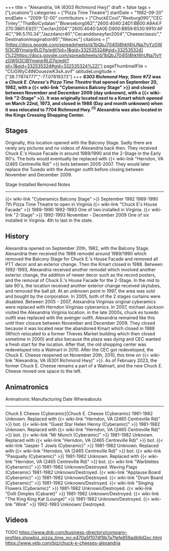 +++
title = "Alexandria, VA (6303 Richmond Hwy)"
draft = false
tags = ["Locations"]
categories = ["Pizza Time Theatre"]
startDate = "1982-09-20"
endDate = "2009-12-00"
contributors = ["ChuckECool","Rexburg090","CEC Tinley","ThatBoiCydalan","Blowseborg062","2600:4040:24D1:BB00:A9A4:F270:3B61:E925","Cecfan2004","2600:4040:5A0E:D900:B859:6530:9910:AF4C","96.5.110.34","Jazzdancr40","Cecanddisneyfan2004","Cheeseclassic","Destinationimagination95","Ilikecec"]
citations = ["[https://docs.google.com/spreadsheets/d/1bQbJ704l5I8hkf4hUNa7IyYzGW5I3CIBYmqigrRLD7g/edit?pli=1&gid=332535324#gid=332535324](%22https://docs.google.com/spreadsheets/d/1bQbJ704l5I8hkf4hUNa7IyYzGW5I3CIBYmqigrRLD7g/edit?pli=1&gid=332535324#gid=332535324%22)"]
pageThumbnailFile = "CfJGWyC4tNOouezwK3sA.avif"
latitudeLongitude = ["38.77874777","-77.07819373"]
+++
***6303 Richmond Hwy, Store #72* was a *Chuck E. Cheese's Pizza Time Theatre* that opened on September 20, 1982, with a {{< wiki-link "Cyberamics Balcony Stage" >}} and closed between November and December 2009 (day unknown), with a {{< wiki-link "2-Stage" >}}.
It was originally located next to a Kmart which opened on March 22nd, 1973, and closed in 1988 (Day and month unknown) when it was relocated to 7704 Richmond Hwy.<sup>(1)</sup> Alexandria was also located in the Kings Crossing Shopping Center.**

## Stages

Originally, this location opened with the Balcony Stage. Sadly there are rarely any pictures and no videos of Alexandria back then. They received Chuck E.'s House Facade in around 1989/1990 and the 2-Stage in the Early 90's. The bots would eventually be replaced with {{< wiki-link "Herndon, VA (2465 Centreville Rd)" >}} bots between 2005-2007. They would later replace the Tuxedo with the Avenger outfit before closing between November and December 2009.

  Stage                                              Installed        Removed                    Notes
  -------------------------------------------------- ---------------- -------------------------- -------------------------------------------------------------
  {{< wiki-link "Cyberamics Balcony Stage" >}}   September 1982   1989-1990                  7th Pizza Time Theatre to open in Virginia
  {{< wiki-link "Chuck E's House Facade" >}}    1989-1990        1992-1993                  One of two installed in Virginia.
  {{< wiki-link "2-Stage" >}}                    1992-1993        November - December 2009   One of six installed in Virginia. 4th to last in the state.

## History

Alexandria opened on September 20th, 1982, with the Balcony Stage. Alexandria then received the 1988 remodel around 1989/1990 which removed the Balcony Stage for Chuck E.'s House Facade and removed all PTT decor and an exterior change. Then the Kmart closed in 1988. Between 1992-1993, Alexandria received another remodel which involved another exterior change, the addition of newer decor such as the record posters, and the removal of Chuck E.'s House Facade for the 2-Stage. In the mid to late 90's, the location received another exterior change received skytubes, and removed the ball pit. At an unknown point in 1997, the area was sold and bought by the corporation. In 2005, both of the 2 stages curtains were disabled. Between 2005 - 2007, Alexandria Virginias original cyberamics were replaced with Herndon Virginias cyberamics. In 2007, michael Jackson visited the Alexandria Virginia location. in the late 2000s, chuck es tuxedo outfit was replaced with the avenger outfit.
Alexandria remained like this until their closure between November and December 2009. They closed because it was located near the abandoned Kmart which closed in 1988 (Which relocated to a former Thieves Market building which then closed sometime in 2000) and also because the plaza was dying and CEC wanted a fresh start for the location. After that, the old shopping center was redeveloped into a Walmart in 2010. After the CEC got redeveloped, the Chuck E. Cheese reopened on November 20th, 2010, this time on {{< wiki-link "Alexandria, VA (6301 Richmond Hwy)" >}}. As of February 2023, the former Chuck E. Cheese remains a part of a Walmart, and the new Chuck E. Cheese moved one space to the left.

## Animatronics

  Animatronic                                                  Manufacturing Date   Whereabouts
  ------------------------------------------------------------ -------------------- ---------------------------------------------------------------------------------------
  Chuck E Cheese (Cyberamic)|Chuck E. Cheese (Cyberamic)      1981-1982            Unknown. Replaced with {{< wiki-link "Herndon, VA (2465 Centreville Rd)" >}} bot.
  {{< wiki-link "Guest Star Helen Henny (Cyberamic)" >}}   1981-1982            Unknown. Replaced with {{< wiki-link "Herndon, VA (2465 Centreville Rd)" >}} bot.
  {{< wiki-link "Mr Munch (Cyberamic)" >}}                 1981-1982            Unknown. Replaced with {{< wiki-link "Herndon, VA (2465 Centreville Rd)" >}} bot.
  {{< wiki-link "Jasper T Jowls (Cyberamic)" >}}           1981-1982            Unknown. Replaced with {{< wiki-link "Herndon, VA (2465 Centreville Rd)" >}} bot.
  {{< wiki-link "Pasqually (Cyberamic)" >}}                1981-1982            Unknown. Replaced with {{< wiki-link "Herndon, VA (2465 Centreville Rd)" >}} bot.
  {{< wiki-link "Warblettes (Cyberamic)" >}}               1981-1982            Unknown/Destroyed.
  Waving Flags (Cyberamic)                                     1981-1982            Unknown/Destroyed.
  {{< wiki-link "Applause Board (Cyberamic)" >}}           1981-1982            Unknown/Destroyed.
  {{< wiki-link "Drum Board (Cyberamic)" >}}               1981-1982            Unknown/Destroyed.
  {{< wiki-link "Singing Flowers (Cyberamic)" >}}          1981-1982            Unknown/Destroyed.
  {{< wiki-link "Dolli Dimples (Cabaret)" >}}              1981-1982            Unknown/Destroyed.
  {{< wiki-link "The King King Kat (Lounge)" >}}           1981-1982            Unknown/Destroyed.
  {{< wiki-link "Wink" >}}                                 1992-1993            Unknown/ Destroyed.

## Videos

TODO
https://www.dnb.com/business-directory/company-profiles.showbiz_pizza_time_inc.e470a5f1074f9b7a7fefe859adb9d2ec.html
https://www.yelp.com/biz/chuck-e-cheeses-alexandria
